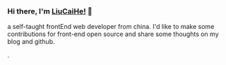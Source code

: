 ### Hi there, I'm [LiuCaiHe!](https://lang.so) 👋

a self-taught frontEnd web developer from china.
I'd like to make some contributions for front-end open source and share some thoughts on my blog and github.






.
